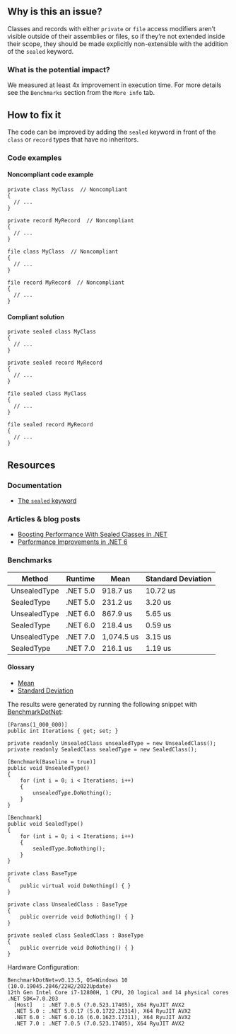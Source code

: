 ## Why is this an issue?

Classes and records with either `private` or `file` access modifiers aren’t visible outside of their assemblies or files, so
if they’re not extended inside their scope, they should be made explicitly non-extensible with the addition of the `sealed` keyword.

### What is the potential impact?

We measured at least 4x improvement in execution time. For more details see the `Benchmarks` section from the `More info`
tab.

## How to fix it

The code can be improved by adding the `sealed` keyword in front of the `class` or `record` types that have no
inheritors.

### Code examples

#### Noncompliant code example

    private class MyClass  // Noncompliant
    {
      // ...
    }
    
    private record MyRecord  // Noncompliant
    {
      // ...
    }

    file class MyClass  // Noncompliant
    {
      // ...
    }
    
    file record MyRecord  // Noncompliant
    {
      // ...
    }

#### Compliant solution

    private sealed class MyClass
    {
      // ...
    }
    
    private sealed record MyRecord
    {
      // ...
    }

    file sealed class MyClass
    {
      // ...
    }
    
    file sealed record MyRecord
    {
      // ...
    }

## Resources

### Documentation

-   [The `sealed` keyword](https://learn.microsoft.com/en-us/dotnet/csharp/language-reference/keywords/sealed)

### Articles & blog posts

-   [Boosting Performance With Sealed Classes in .NET](https://code-maze.com/improve-performance-sealed-classes-dotnet)
-   [Performance Improvements in .NET 6](https://devblogs.microsoft.com/dotnet/performance-improvements-in-net-6/#peanut-butter)

### Benchmarks

| Method | Runtime | Mean | Standard Deviation |
| --- | --- | --- | --- |
| UnsealedType | .NET 5.0 | 918.7 us | 10.72 us |
| SealedType | .NET 5.0 | 231.2 us | 3.20 us |
| UnsealedType | .NET 6.0 | 867.9 us | 5.65 us |
| SealedType | .NET 6.0 | 218.4 us | 0.59 us |
| UnsealedType | .NET 7.0 | 1,074.5 us | 3.15 us |
| SealedType | .NET 7.0 | 216.1 us | 1.19 us |

#### Glossary

-   [Mean](https://en.wikipedia.org/wiki/Arithmetic_mean)
-   [Standard Deviation](https://en.wikipedia.org/wiki/Standard_deviation)

The results were generated by running the following snippet with [BenchmarkDotNet](https://github.com/dotnet/BenchmarkDotNet):

    [Params(1_000_000)]
    public int Iterations { get; set; }
    
    private readonly UnsealedClass unsealedType = new UnsealedClass();
    private readonly SealedClass sealedType = new SealedClass();
    
    [Benchmark(Baseline = true)]
    public void UnsealedType()
    {
        for (int i = 0; i < Iterations; i++)
        {
            unsealedType.DoNothing();
        }
    }
    
    [Benchmark]
    public void SealedType()
    {
        for (int i = 0; i < Iterations; i++)
        {
            sealedType.DoNothing();
        }
    }
    
    private class BaseType
    {
        public virtual void DoNothing() { }
    }
    
    private class UnsealedClass : BaseType
    {
        public override void DoNothing() { }
    }
    
    private sealed class SealedClass : BaseType
    {
        public override void DoNothing() { }
    }

Hardware Configuration:

    BenchmarkDotNet=v0.13.5, OS=Windows 10 (10.0.19045.2846/22H2/2022Update)
    12th Gen Intel Core i7-12800H, 1 CPU, 20 logical and 14 physical cores
    .NET SDK=7.0.203
      [Host]   : .NET 7.0.5 (7.0.523.17405), X64 RyuJIT AVX2
      .NET 5.0 : .NET 5.0.17 (5.0.1722.21314), X64 RyuJIT AVX2
      .NET 6.0 : .NET 6.0.16 (6.0.1623.17311), X64 RyuJIT AVX2
      .NET 7.0 : .NET 7.0.5 (7.0.523.17405), X64 RyuJIT AVX2